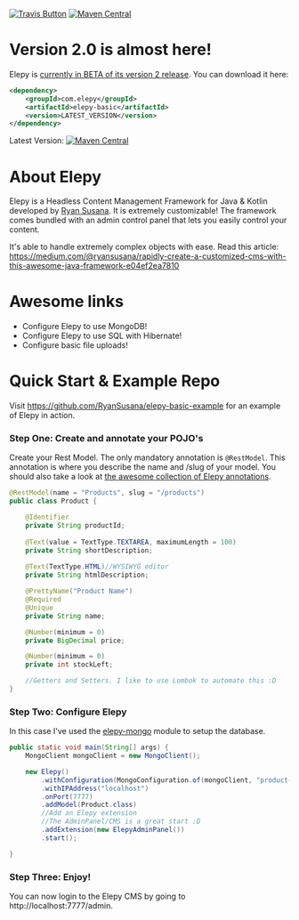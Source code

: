 [![Travis Button](https://travis-ci.com/RyanSusana/elepy.svg?branch=master)](https://travis-ci.org/RyanSusana/elepy/builds)
[![Maven Central](https://maven-badges.herokuapp.com/maven-central/com.elepy/elepy/badge.svg)](https://search.maven.org/search?q=com.elepy)

# Version 2.0 is almost here!
Elepy is [currently in BETA of its version 2 release](https://github.com/RyanSusana/elepy/projects/2). You can download it here:
``` xml
<dependency>
    <groupId>com.elepy</groupId>
    <artifactId>elepy-basic</artifactId>
    <version>LATEST_VERSION</version>
</dependency>
```
Latest Version: [![Maven Central](https://maven-badges.herokuapp.com/maven-central/com.elepy/elepy/badge.svg)](https://search.maven.org/search?q=com.elepy)

# About Elepy

Elepy is a Headless Content Management Framework for Java & Kotlin developed by [Ryan Susana](https://ryansusana.com/). It is extremely customizable! The framework comes bundled with an admin control panel that lets you easily control your content.

It's able to handle extremely complex objects with ease.
Read this article: https://medium.com/@ryansusana/rapidly-create-a-customized-cms-with-this-awesome-java-framework-e04ef2ea7810

# Awesome links
- Configure Elepy to use MongoDB!
- Configure Elepy to use SQL with Hibernate!
- Configure basic file uploads!

# Quick Start & Example Repo
Visit https://github.com/RyanSusana/elepy-basic-example for an example of Elepy in action.


### Step One: Create and annotate your POJO's
Create your Rest Model. The only mandatory annotation is `@RestModel`. This annotation is where you describe the name and /slug of your model. You should also take a look at [the awesome collection of Elepy annotations](https://elepy.com/docs/annotations). 
``` java
@RestModel(name = "Products", slug = "/products")
public class Product {

    @Identifier
    private String productId;
    
    @Text(value = TextType.TEXTAREA, maximumLength = 100)
    private String shortDescription;
    
    @Text(TextType.HTML)//WYSIWYG editor
    private String htmlDescription;

    @PrettyName("Product Name")
    @Required
    @Unique
    private String name;

    @Number(minimum = 0)
    private BigDecimal price;

    @Number(minimum = 0)
    private int stockLeft;

    //Getters and Setters. I like to use Lombok to automate this :D
}
```
### Step Two: Configure Elepy
In this case I've used the [elepy-mongo](https://github.com/RyanSusana/elepy/tree/master/mongo) module to setup the database.
``` java
public static void main(String[] args) {
    MongoClient mongoClient = new MongoClient();

    new Elepy()
        .withConfiguration(MongoConfiguration.of(mongoClient, "product-db"))
        .withIPAddress("localhost")
        .onPort(7777)
        .addModel(Product.class)
        //Add an Elepy extension
        //The AdminPanel/CMS is a great start :D
        .addExtension(new ElepyAdminPanel())
        .start();

}
```
### Step Three: Enjoy!
You can now login to the Elepy CMS by going to http://localhost:7777/admin.
